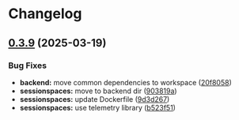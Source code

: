 # Changelog

## [0.3.9](https://github.com/daurer/test-workflows/compare/sessionspaces-service@v0.1.0...sessionspaces-service@v0.3.9) (2025-03-19)


### Bug Fixes

* **backend:** move common dependencies to workspace ([20f8058](https://github.com/daurer/test-workflows/commit/20f8058d311c12a7f4582f2833f5944a697bb1a5))
* **sessionspaces:** move to backend dir ([903819a](https://github.com/daurer/test-workflows/commit/903819ad185a543a681d6238accd70f0682b6827))
* **sessionspaces:** update Dockerfile ([9d3d267](https://github.com/daurer/test-workflows/commit/9d3d267d5f3faf884ea6db5a112fcacb480f8833))
* **sessionspaces:** use telemetry library ([b523f51](https://github.com/daurer/test-workflows/commit/b523f5175212720ec8ed46ab43fe66cb9b6da55f))
